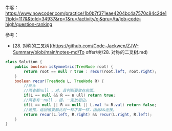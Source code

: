 牛客：https://www.nowcoder.com/practice/1b0b7f371eae4204bc4a7570c84c2de1?tpId=117&&tqId=34937&rp=1&ru=/activity/oj&qru=/ta/job-code-high/question-ranking





参考：

- [28. 对称的二叉树](https://github.com/Code-Jackwen/ZJW-Summary/blob/main/notes-md/To offer/树/28. 对称的二叉树.md)







````java
class Solution {
    public boolean isSymmetric(TreeNode root) {
        return root == null ? true : recur(root.left, root.right);
    }
    boolean recur(TreeNode L, TreeNode R) {
        //终止
        //两者都null ，对，且判断要放在前面。
        if(L == null && R == n ull) return true;
        //两者有一null ，错，一定放后边。
        if(L == null || R == null || L.val != R.val) return false;
        //递推，返回值要都比对一样才算一样，因此&&连接。
        return recur(L.left, R.right) && recur(L.right, R.left);
    }
}
````


